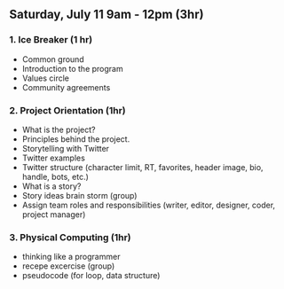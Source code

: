 ## Saturday, July 11 9am - 12pm (3hr)

### 1. Ice Breaker (1 hr)
- Common ground
- Introduction to the program
- Values circle
- Community agreements

### 2. Project Orientation (1hr)
- What is the project?
- Principles behind the project.
- Storytelling with Twitter
- Twitter examples
- Twitter structure (character limit, RT, favorites, header image, bio, handle, bots, etc.)
- What is a story?
- Story ideas brain storm (group)
- Assign team roles and responsibilities (writer, editor, designer, coder, project manager)

### 3. Physical Computing (1hr)
- thinking like a programmer
- recepe excercise (group)
- pseudocode (for loop, data structure)

